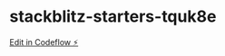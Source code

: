 # stackblitz-starters-tquk8e

[Edit in Codeflow ⚡️](https://stackblitz.com/~/github.com/Abhay0294/stackblitz-starters-tquk8e)
